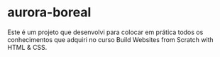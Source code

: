 # aurora-boreal
Este é um projeto que desenvolvi para colocar em prática todos os conhecimentos que adquiri no curso Build Websites from Scratch with HTML &amp; CSS.
